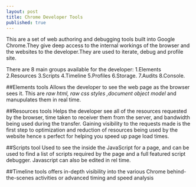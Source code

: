 ```yaml
---
layout: post
title: Chrome Developer Tools
published: true
---
```

This are a set of web authoring and debugging tools built into Google Chrome.They give deep access to the internal workings of the browser and the websites to the developer.They are used to iterate, debug and profile site.

There are 8 main groups available for the developer:
1.Elements
2.Resources
3.Scripts
4.Timeline
5.Profiles 
6.Storage.
7.Audits
8.Console. 

##Elements tools
Allows the developer to see the web page as the browser sees it. This are _raw html, raw css styles ,document object model_ and manupulates them in real time.

##Resources tools
Helps the developer  see all of the resources requested by the browser, time taken to receiver them from the server, and bandwidth being used during the transfer. Gaining visibility to the  requests made is the first step to optimization and reduction of resources being used by the website hence s perfect for helping you speed up page load times.

##Scripts tool
Used to see the inside the JavaScript for a page, and can be used to find a list of scripts required by the page and a full featured script debugger. Javascript can also be edited in rel time.

##Timeline tools
offers in-depth visibility into the various Chrome behind-the-scenes activities or advanced timing and speed analysis


